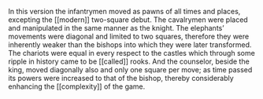 In this version the infantrymen moved as pawns of all times and places, excepting the [[modern]] two-square debut. The cavalrymen were placed and manipulated in the same manner as the knight. The elephants’ movements were diagonal and limited to two squares, therefore they were inherently weaker than the bishops into which they were later transformed. The chariots were equal in every respect to the castles which through some ripple in history came to be [[called]] rooks. And the counselor, beside the king, moved diagonally also and only one square per move; as time passed its powers were increased to that of the bishop, thereby considerably enhancing the [[complexity]] of the game.